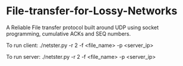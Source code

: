 # File-transfer-for-Lossy-Networks
A Reliable File transfer protocol built around UDP using socket programming, cumulative ACKs and SEQ numbers.

To run client:
./netster.py -r 2 -f <file_name> -p <port> <server_ip>

To run server:
./netster.py -r 2 -f <file_name> -p <port> <server_ip>
